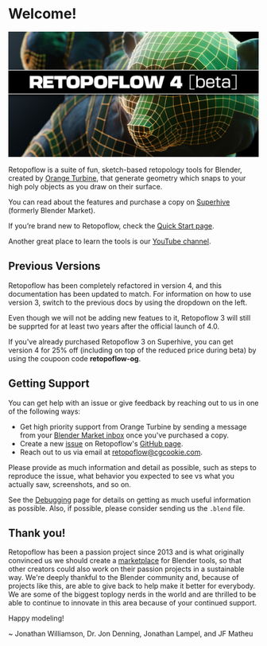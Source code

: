 # Welcome!

![](v4/images/bears.jpg)

Retopoflow is a suite of fun, sketch-based retopology tools for Blender, created by [Orange Turbine](https://orangeturbine.com), that generate geometry which snaps to your high poly objects as you draw on their surface.

You can read about the features and purchase a copy on [Superhive](https://blendermarket.com/products/retopoflow/) (formerly Blender Market).

If you’re brand new to Retopoflow, check the [Quick Start page](/v4/quick_start.html).

Another great place to learn the tools is our [YouTube channel](https://www.youtube.com/@orangeturbine).

## Previous Versions

Retopoflow has been completely refactored in version 4, and this documentation has been updated to match. For information on how to use version 3, switch to the previous docs by using the dropdown on the left.

Even though we will not be adding new featues to it, Retopoflow 3 will still be supprted for at least two years after the official launch of 4.0.

If you've already purchased Retopoflow 3 on Superhive, you can get version 4 for 25% off (including on top of the reduced price during beta) by using the coupoon code **retopoflow-og**.


## Getting Support

You can get help with an issue or give feedback by reaching out to us in one of the following ways:

- Get high priority support from Orange Turbine by sending a message from your [Blender Market inbox](https://blendermarket.com/inbox) once you've purchased a copy.
- Create a new [issue](https://github.com/CGCookie/retopoflow/issues/new/choose) on Retopoflow's [GitHub page](https://github.com/CGCookie/retopoflow).
- Reach out to us via email at [retopoflow@cgcookie.com](mailto:retopoflow@cgcookie.com).

Please provide as much information and detail as possible, such as steps to reproduce the issue, what behavior you expected to see vs what you actually saw, screenshots, and so on. 

See the [Debugging](/v4/debugging.html) page for details on getting as much useful information as possible. Also, if possible, please consider sending us the `.blend` file.

## Thank you!

Retopoflow has been a passion project since 2013 and is what originally convinced us we should create a [marketplace](https://blendermarket.com/) for Blender tools, so that other creators could also work on their passion projects in a sustainable way. We're deeply thankful to the Blender community and, because of projects like this, are able to give back to help make it better for everybody. We are some of the biggest toplogy nerds in the world and are thrilled to be able to continue to innovate in this area because of your continued support.

Happy modeling! 

~ Jonathan Williamson, Dr. Jon Denning, Jonathan Lampel, and JF Matheu
